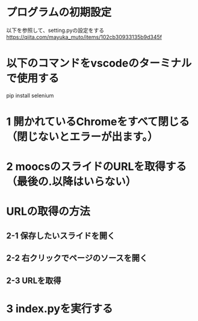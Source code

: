 # プログラムの初期設定
以下を参照して、setting.pyの設定をする
https://qiita.com/mayuka_muto/items/102cb30933135b9d345f

# 以下のコマンドをvscodeのターミナルで使用する
pip install selenium



# 1 開かれているChromeをすべて閉じる（閉じないとエラーが出ます。）
# 2 moocsのスライドのURLを取得する （最後の.以降はいらない）

# URLの取得の方法
## 2-1 保存したいスライドを開く
## 2-2 右クリックでページのソースを開く
## 2-3 URLを取得

# 3 index.pyを実行する
